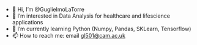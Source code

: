 - 👋 Hi, I’m @GuglielmoLaTorre
- 👀 I’m interested in Data Analysis for healthcare and lifescience applications
- 🌱 I’m currently learning Python (Numpy, Pandas, SKLearn, Tensorflow)
- 📫 How to reach me: email gl501@cam.ac.uk

<!---
GuglielmoLaTorre/GuglielmoLaTorre is a ✨ special ✨ repository because its `README.md` (this file) appears on your GitHub profile.
You can click the Preview link to take a look at your changes.
--->
